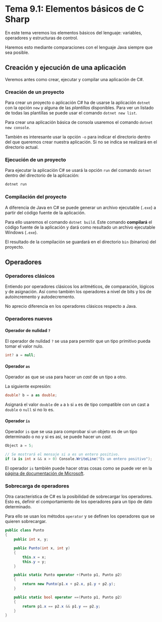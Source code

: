 # Tema 9.1: Elementos básicos de C Sharp

En este tema veremos los elementos básicos del lenguaje: variables, operadores y estructuras de control.

Haremos esto mediante comparaciones con el lenguaje Java siempre que sea posible.

## Creación y ejecución de una aplicación

Veremos antes como crear, ejecutar y compilar una aplicación de C#.

### Creación de un proyecto

Para crear un proyecto o aplicación C# ha de usarse la aplicación `dotnet` con la opción `new` y alguna de las _plantillas_ disponibles. Para ver un listado de todas las plantillas se puede usar el comando `dotnet new list`.

Para crear una aplicación básica de consola usaremos el comando `dotnet new console`.

También es interesante usar la opción `-o` para indicar el directorio dentro del que queremos crear nuestra aplicación. Si no se indica se realizará en el directorio actual.

### Ejecución de un proyecto

Para ejecutar la aplicación C# se usará la opción `run` del comando `dotnet` dentro del directorio de la aplicación:

```bash
dotnet run
```

### Compilación del proyecto

A diferencia de Java en C# se puede generar un archivo ejecutable (`.exe`) a partir del código fuente de la aplicación.

Para ello usaremos el comando `dotnet build`. Este comando **compilará** el código fuente de la aplicación y dará como resultado un archivo ejecutable Windows (`.exe`).

El resultado de la compilación se guardará en el directorio `bin` (binarios) del proyecto.

## Operadores

### Operadores clásicos

Entiendo por operadores clásicos los aritméticos, de comparación, lógicos y de asignación. Así como también los operadores a nivel de bits y los de autoincremento y autodecremento.

No aprecio diferencia en los operadores clásicos respecto a Java.

### Operadores nuevos

#### Operador de nulidad `?`

El operador de nulidad `?` se usa para permitir que un tipo primitivo pueda tomar el valor nulo.

```csharp
int? a = null;
```

#### Operador `as`

Operador as que se usa para hacer un _cast_ de un tipo a otro.

La siguiente expresión:

```csharp
double? b = a as double;
```

Asignará el valor `double` de `a` a `b` si `a` es de tipo compatible con un cast a `double` o `null` si no lo es.


#### Operador `is`

Operador `is` que se usa para comprobar si un objeto es de un tipo determinado o no y si es así, se puede hacer un _cast_.

```csharp
Object a = 5;

// Se mostrará el mensaje si a es un entero positivo.
if (a is int x && x > 0) Console.WriteLine("Es un entero positivo");
```

El operador `is` también puede hacer otras cosas como se puede ver en la [página de documentación de Microsoft](https://learn.microsoft.com/en-us/dotnet/csharp/language-reference/operators/is).


### Sobrecarga de operadores

Otra característica de C# es la posibilidad de sobrecargar los operadores. Esto es, definir el comportamiento de los operadores para un tipo de dato determinado.

Para ello se usan los métodos `operator` y se definen los operadores que se quieren sobrecargar.

```csharp
public class Punto
{
    public int x, y;

    public Punto(int x, int y)
    {
        this.x = x;
        this.y = y;
    }

    public static Punto operator +(Punto p1, Punto p2)
    {
        return new Punto(p1.x + p2.x, p1.y + p2.y);
    }

    public static bool operator ==(Punto p1, Punto p2) 
    {
        return p1.x == p2.x && p1.y == p2.y;
    }
}
```
